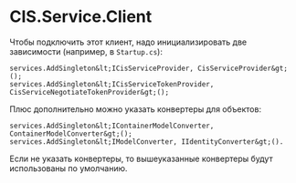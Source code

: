 # CIS.Service.Client

Чтобы подключить этот клиент, надо инициализировать две зависимости (например, в `Startup.cs`):
```
services.AddSingleton&lt;ICisServiceProvider, CisServiceProvider&gt;();
services.AddSingleton&lt;ICisServiceTokenProvider, CisServiceNegotiateTokenProvider&gt;();
```


Плюс дополнительно можно указать конвертеры для объектов:
```
services.AddSingleton&lt;IContainerModelConverter, ContainerModelConverter&gt;();
services.AddSingleton&lt;IModelConverter, IIdentityConverter&gt;().
```
Если не указать конвертеры, то вышеуказанные конвертеры будут использованы по умолчанию.
